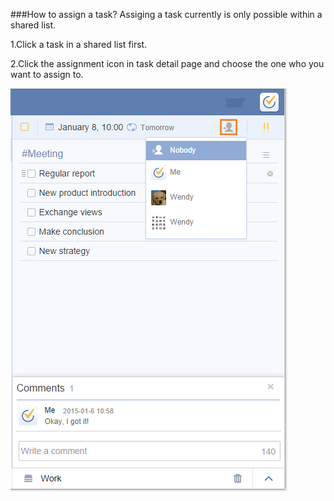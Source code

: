 ###How to assign a task?
Assiging a task currently is only possible within a shared list.

1.Click a task in a shared list first.

2.Click the assignment icon in task detail page and choose the one who you want to assign to.

![](../images/image1.14.6W.png)
